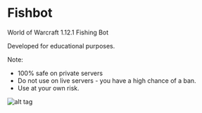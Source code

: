 # Fishbot
World of Warcraft 1.12.1 Fishing Bot

Developed for educational purposes.

Note: 
- 100% safe on private servers
- Do not use on live servers - you have a high chance of a ban.
- Use at your own risk.

![alt tag](http://i.imgur.com/2AUKbtd.png)